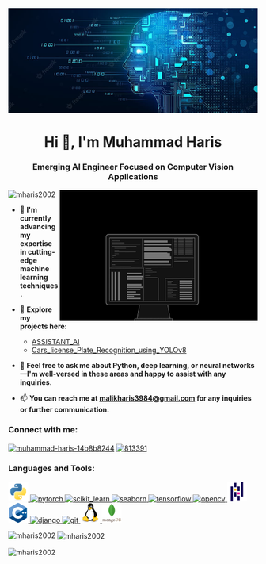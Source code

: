 <div align="center">
  <img src="https://github.com/MHaris2002/MHaris2002/blob/main/iaiu.jpg" alt="logo" />
</div>
<h1 align="center">Hi 👋, I'm Muhammad Haris</h1>
<h3 align="center">Emerging AI Engineer Focused on Computer Vision Applications</h3>

<img align="right" alt="coding" width="400" src="https://github.com/MHaris2002/MHaris2002/blob/main/web-development.gif">

<p align="left"> <img src="https://komarev.com/ghpvc/?username=mharis2002&label=Profile%20views&color=0e75b6&style=flat" alt="mharis2002" /> </p>

- 🌱 **I'm currently advancing my expertise in cutting-edge machine learning techniques.**

- 🔭 **Explore my projects here:**

  - [ASSISTANT_AI](https://github.com/MHaris2002/ASSISTANT_AI.git)
  - [Cars_license_Plate_Recognition_using_YOLOv8](https://github.com/MHaris2002/Cars_license_Plate_Recognition_using_YOLOv8.git)

- 💬 **Feel free to ask me about Python, deep learning, or neural networks—I'm well-versed in these areas and happy to assist with any inquiries.**

- 📫 **You can reach me at malikharis3984@gmail.com for any inquiries or further communication.**

<h3 align="left">Connect with me:</h3>
<p align="left">
<a href="https://linkedin.com/in/muhammad-haris-14b8b8244" target="blank"><img align="center" src="https://raw.githubusercontent.com/rahuldkjain/github-profile-readme-generator/master/src/images/icons/Social/linked-in-alt.svg" alt="muhammad-haris-14b8b8244" height="30" width="40" /></a>
<a href="https://discord.gg/StF3ArfS" target="blank"><img align="center" src="https://raw.githubusercontent.com/rahuldkjain/github-profile-readme-generator/master/src/images/icons/Social/discord.svg" alt="813391" height="30" width="40" /></a>
</p>

<h3 align="left">Languages and Tools:</h3>
<p align="left"> <a href="https://www.python.org" target="_blank" rel="noreferrer"> <img src="https://raw.githubusercontent.com/devicons/devicon/master/icons/python/python-original.svg" alt="python" width="40" height="40"/> </a> <a href="https://pytorch.org/" target="_blank" rel="noreferrer"> <img src="https://www.vectorlogo.zone/logos/pytorch/pytorch-icon.svg" alt="pytorch" width="40" height="40"/> </a> <a href="https://scikit-learn.org/" target="_blank" rel="noreferrer"> <img src="https://upload.wikimedia.org/wikipedia/commons/0/05/Scikit_learn_logo_small.svg" alt="scikit_learn" width="40" height="40"/> </a> <a href="https://seaborn.pydata.org/" target="_blank" rel="noreferrer"> <img src="https://seaborn.pydata.org/_images/logo-mark-lightbg.svg" alt="seaborn" width="40" height="40"/> </a> <a href="https://www.tensorflow.org" target="_blank" rel="noreferrer"> <img src="https://www.vectorlogo.zone/logos/tensorflow/tensorflow-icon.svg" alt="tensorflow" width="40" height="40"/> </a> <a href="https://opencv.org/" target="_blank" rel="noreferrer"> <img src="https://www.vectorlogo.zone/logos/opencv/opencv-icon.svg" alt="opencv" width="40" height="40"/> </a> <a href="https://pandas.pydata.org/" target="_blank" rel="noreferrer"> <img src="https://raw.githubusercontent.com/devicons/devicon/2ae2a900d2f041da66e950e4d48052658d850630/icons/pandas/pandas-original.svg" alt="pandas" width="40" height="40"/> </a> <a href="https://www.w3schools.com/cpp/" target="_blank" rel="noreferrer"> <img src="https://raw.githubusercontent.com/devicons/devicon/master/icons/cplusplus/cplusplus-original.svg" alt="cplusplus" width="40" height="40"/> </a> <a href="https://www.djangoproject.com/" target="_blank" rel="noreferrer"> <img src="https://cdn.worldvectorlogo.com/logos/django.svg" alt="django" width="40" height="40"/> </a> <a href="https://git-scm.com/" target="_blank" rel="noreferrer"> <img src="https://www.vectorlogo.zone/logos/git-scm/git-scm-icon.svg" alt="git" width="40" height="40"/> </a> <a href="https://www.linux.org/" target="_blank" rel="noreferrer"> <img src="https://raw.githubusercontent.com/devicons/devicon/master/icons/linux/linux-original.svg" alt="linux" width="40" height="40"/> </a> <a href="https://www.mongodb.com/" target="_blank" rel="noreferrer"> <img src="https://raw.githubusercontent.com/devicons/devicon/master/icons/mongodb/mongodb-original-wordmark.svg" alt="mongodb" width="40" height="40"/> </a> </p>

<p><img align="left" src="https://github-readme-stats.vercel.app/api/top-langs?username=mharis2002&show_icons=true&locale=en&layout=compact" alt="mharis2002" /></p>

<p>&nbsp;<img align="center" src="https://github-readme-stats.vercel.app/api?username=mharis2002&show_icons=true&locale=en" alt="mharis2002" /></p>

<p><img align="center" src="https://github-readme-streak-stats.herokuapp.com/?user=mharis2002&" alt="mharis2002" /></p>
